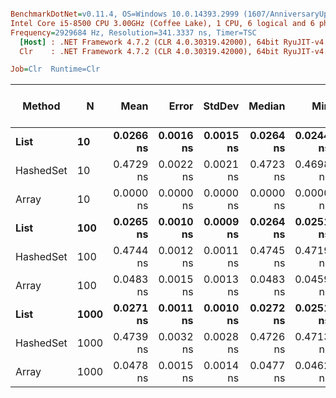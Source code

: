 ``` ini

BenchmarkDotNet=v0.11.4, OS=Windows 10.0.14393.2999 (1607/AnniversaryUpdate/Redstone1)
Intel Core i5-8500 CPU 3.00GHz (Coffee Lake), 1 CPU, 6 logical and 6 physical cores
Frequency=2929684 Hz, Resolution=341.3337 ns, Timer=TSC
  [Host] : .NET Framework 4.7.2 (CLR 4.0.30319.42000), 64bit RyuJIT-v4.7.3416.0
  Clr    : .NET Framework 4.7.2 (CLR 4.0.30319.42000), 64bit RyuJIT-v4.7.3416.0

Job=Clr  Runtime=Clr  

```
|    Method |    N |      Mean |     Error |    StdDev |    Median |       Min |       Max | Rank | Gen 0/1k Op | Gen 1/1k Op | Gen 2/1k Op | Allocated Memory/Op |
|---------- |----- |----------:|----------:|----------:|----------:|----------:|----------:|-----:|------------:|------------:|------------:|--------------------:|
|      **List** |   **10** | **0.0266 ns** | **0.0016 ns** | **0.0015 ns** | **0.0264 ns** | **0.0244 ns** | **0.0301 ns** |    **2** |           **-** |           **-** |           **-** |                   **-** |
| HashedSet |   10 | 0.4729 ns | 0.0022 ns | 0.0021 ns | 0.4723 ns | 0.4698 ns | 0.4770 ns |    4 |           - |           - |           - |                   - |
|     Array |   10 | 0.0000 ns | 0.0000 ns | 0.0000 ns | 0.0000 ns | 0.0000 ns | 0.0000 ns |    1 |           - |           - |           - |                   - |
|      **List** |  **100** | **0.0265 ns** | **0.0010 ns** | **0.0009 ns** | **0.0264 ns** | **0.0251 ns** | **0.0279 ns** |    **2** |           **-** |           **-** |           **-** |                   **-** |
| HashedSet |  100 | 0.4744 ns | 0.0012 ns | 0.0011 ns | 0.4745 ns | 0.4719 ns | 0.4761 ns |    4 |           - |           - |           - |                   - |
|     Array |  100 | 0.0483 ns | 0.0015 ns | 0.0013 ns | 0.0483 ns | 0.0459 ns | 0.0506 ns |    3 |           - |           - |           - |                   - |
|      **List** | **1000** | **0.0271 ns** | **0.0011 ns** | **0.0010 ns** | **0.0272 ns** | **0.0251 ns** | **0.0285 ns** |    **2** |           **-** |           **-** |           **-** |                   **-** |
| HashedSet | 1000 | 0.4739 ns | 0.0032 ns | 0.0028 ns | 0.4726 ns | 0.4713 ns | 0.4796 ns |    4 |           - |           - |           - |                   - |
|     Array | 1000 | 0.0478 ns | 0.0015 ns | 0.0014 ns | 0.0477 ns | 0.0462 ns | 0.0501 ns |    3 |           - |           - |           - |                   - |
